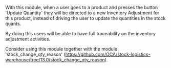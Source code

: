 With this module, when a user goes to a product and presses the button
'Update Quantity' they will be directed to a new Inventory Adjustment
for this product, instead of driving the user to update the quantities
in the stock quants.

By doing this users will be able to have full traceability on the
inventory adjustment activities.

Consider using this module together with the module
'stock_change_qty_reason'
(<https://github.com/OCA/stock-logistics-warehouse/tree/13.0/stock_change_qty_reason>).
